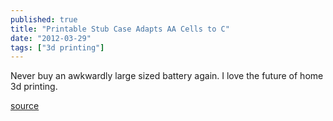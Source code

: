 ```yaml
---
published: true
title: "Printable Stub Case Adapts AA Cells to C"
date: "2012-03-29"
tags: ["3d printing"]
---
```

Never buy an awkwardly large sized battery again. I love the future of home 3d printing.

<a href="http://blog.makezine.com/2012/03/29/printable-stub-case-adapts-aa-cells-to-c/">source</a>
